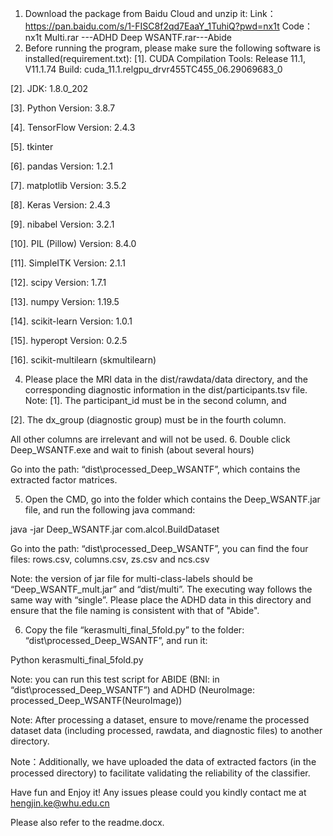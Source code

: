 1.	Download the package from Baidu Cloud and unzip it:
Link：https://pan.baidu.com/s/1-FISC8f2qd7EaaY_1TuhiQ?pwd=nx1t
Code：nx1t
Multi.rar ---ADHD
Deep WSANTF.rar---Abide
2.	Before running the program, please make sure the following software is installed(requirement.txt):
[1].	CUDA Compilation Tools: Release 11.1, V11.1.74
Build: cuda_11.1.relgpu_drvr455TC455_06.29069683_0

[2].	JDK: 1.8.0_202

[3].	Python Version: 3.8.7

[4].	TensorFlow Version: 2.4.3

[5].	tkinter

[6].	pandas Version: 1.2.1

[7].	matplotlib Version: 3.5.2

[8].	Keras Version: 2.4.3

[9].	nibabel Version: 3.2.1

[10].	PIL (Pillow) Version: 8.4.0

[11].	SimpleITK Version: 2.1.1

[12].	scipy Version: 1.7.1

[13].	numpy Version: 1.19.5

[14].	scikit-learn Version: 1.0.1

[15].	hyperopt Version: 0.2.5

[16].	scikit-multilearn (skmultilearn)

4.	Please place the MRI data in the dist/rawdata/data directory, and the corresponding diagnostic information in the dist/participants.tsv file.
Note:
[1].	The participant_id must be in the second column, and

[2].	The dx_group (diagnostic group) must be in the fourth column.

All other columns are irrelevant and will not be used.
6.	Double click Deep_WSANTF.exe and wait to finish (about several hours)
 
Go into the path: “dist\processed_Deep_WSANTF”, which contains the extracted factor matrices.

5.	Open the CMD, go into the folder which contains the Deep_WSANTF.jar file, and run the following java command:
 
java -jar Deep_WSANTF.jar com.alcol.BuildDataset

Go into the path: “dist\processed_Deep_WSANTF”, you can find the four files: rows.csv, columns.csv, zs.csv and ncs.csv

Note: the version of jar file for multi-class-labels should be “Deep_WSANTF_mult.jar” and “dist/multi”. The executing way follows the same way with “single”. Please place the ADHD data in this directory and ensure that the file naming is consistent with that of "Abide".

6.	Copy the file “kerasmulti_final_5fold.py” to the folder: “dist\processed_Deep_WSANTF”, and run it:
   
Python kerasmulti_final_5fold.py

Note: you can run this test script for ABIDE (BNI: in “dist\processed_Deep_WSANTF”) and ADHD (NeuroImage: processed_Deep_WSANTF(NeuroImage))

Note: After processing a dataset, ensure to move/rename the processed dataset data (including processed, rawdata, and diagnostic files) to another directory.

Note：Additionally, we have uploaded the data of extracted factors (in the processed directory) to facilitate validating the reliability of the classifier.

Have fun and Enjoy it! Any issues please could you kindly contact me at hengjin.ke@whu.edu.cn

Please also refer to the readme.docx.



